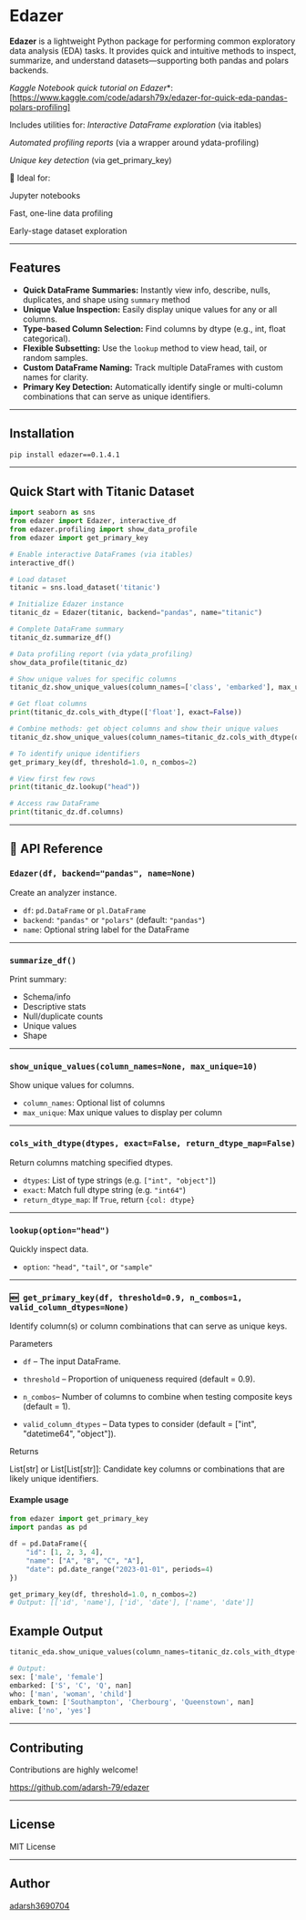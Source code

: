# Edazer

**Edazer** is a lightweight Python package for performing common exploratory data analysis (EDA) tasks.
It provides quick and intuitive methods to inspect, summarize, and understand datasets—supporting both pandas and polars backends.

*Kaggle Notebook quick tutorial on Edazer**: [https://www.kaggle.com/code/adarsh79x/edazer-for-quick-eda-pandas-polars-profiling]

Includes utilities for:
*Interactive DataFrame exploration* (via itables)

*Automated profiling reports* (via a wrapper around ydata-profiling)

*Unique key detection* (via get_primary_key)

🚀 Ideal for:

Jupyter notebooks

Fast, one-line data profiling

Early-stage dataset exploration

---

## Features

- **Quick DataFrame Summaries:** Instantly view info, describe, nulls, duplicates, and shape using `summary` method
- **Unique Value Inspection:** Easily display unique values for any or all columns.
- **Type-based Column Selection:** Find columns by dtype (e.g., int, float categorical).
- **Flexible Subsetting:** Use the `lookup` method to view head, tail, or random samples.
- **Custom DataFrame Naming:** Track multiple DataFrames with custom names for clarity.
- **Primary Key Detection:** Automatically identify single or multi-column combinations that can serve as unique identifiers.

---

## Installation

```bash
pip install edazer==0.1.4.1
```

---

## Quick Start with Titanic Dataset

```python
import seaborn as sns
from edazer import Edazer, interactive_df
from edazer.profiling import show_data_profile
from edazer import get_primary_key

# Enable interactive DataFrames (via itables)
interactive_df()

# Load dataset
titanic = sns.load_dataset('titanic')

# Initialize Edazer instance
titanic_dz = Edazer(titanic, backend="pandas", name="titanic")

# Complete DataFrame summary
titanic_dz.summarize_df()

# Data profiling report (via ydata_profiling)
show_data_profile(titanic_dz)

# Show unique values for specific columns
titanic_dz.show_unique_values(column_names=['class', 'embarked'], max_unique=5)

# Get float columns
print(titanic_dz.cols_with_dtype(['float'], exact=False))

# Combine methods: get object columns and show their unique values
titanic_dz.show_unique_values(column_names=titanic_dz.cols_with_dtype(dtypes=["object"]))

# To identify unique identifiers
get_primary_key(df, threshold=1.0, n_combos=2)

# View first few rows
print(titanic_dz.lookup("head"))

# Access raw DataFrame
print(titanic_dz.df.columns)


```

---

## 📘 API Reference

### `Edazer(df, backend="pandas", name=None)`

Create an analyzer instance.

- `df`: `pd.DataFrame` or `pl.DataFrame`  
- `backend`: `"pandas"` or `"polars"` (default: `"pandas"`)  
- `name`: Optional string label for the DataFrame

---

### `summarize_df()`

Print summary:

- Schema/info
- Descriptive stats
- Null/duplicate counts
- Unique values
- Shape

---

### `show_unique_values(column_names=None, max_unique=10)`

Show unique values for columns.

- `column_names`: Optional list of columns  
- `max_unique`: Max unique values to display per column

---

### `cols_with_dtype(dtypes, exact=False, return_dtype_map=False)`

Return columns matching specified dtypes.

- `dtypes`: List of type strings (e.g. `["int", "object"]`)  
- `exact`: Match full dtype string (e.g. `"int64"`)  
- `return_dtype_map`: If `True`, return `{col: dtype}`

---

### `lookup(option="head")`

Quickly inspect data.

- `option`: `"head"`, `"tail"`, or `"sample"`

---

### `🆕 get_primary_key(df, threshold=0.9, n_combos=1, valid_column_dtypes=None)`

Identify column(s) or column combinations that can serve as unique keys.

Parameters

- `df`  – The input DataFrame.

- `threshold` – Proportion of uniqueness required (default = 0.9).

- `n_combos`– Number of columns to combine when testing composite keys (default = 1).

- `valid_column_dtypes` – Data types to consider (default = ["int", "datetime64", "object"]).

Returns

List[str] or List[List[str]]: Candidate key columns or combinations that are likely unique identifiers.

#### Example usage

```python
from edazer import get_primary_key
import pandas as pd

df = pd.DataFrame({
    "id": [1, 2, 3, 4],
    "name": ["A", "B", "C", "A"],
    "date": pd.date_range("2023-01-01", periods=4)
})

get_primary_key(df, threshold=1.0, n_combos=2)
# Output: [['id', 'name'], ['id', 'date'], ['name', 'date']]
```

## Example Output

```python
titanic_eda.show_unique_values(column_names=titanic_dz.cols_with_dtype(dtypes=["object"]))

# Output:
sex: ['male', 'female']
embarked: ['S', 'C', 'Q', nan]
who: ['man', 'woman', 'child']
embark_town: ['Southampton', 'Cherbourg', 'Queenstown', nan]
alive: ['no', 'yes']
```

---

## Contributing

Contributions are highly welcome! 

https://github.com/adarsh-79/edazer

---

## License

MIT License

---

## Author
[adarsh3690704](https://github.com/adarsh-79)

